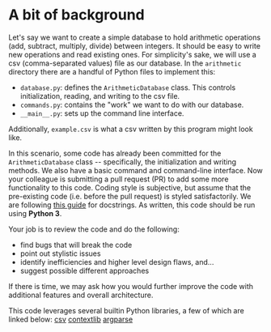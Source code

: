 # A bit of background

Let's say we want to create a simple database to hold arithmetic operations (add, subtract, multiply, divide) between integers. It should be easy to write new operations and read existing ones. For simplicity's sake, we will use a csv (comma-separated values) file as our database. In the `arithmetic` directory there are a handful of Python files to implement this:

- `database.py`: defines the `ArithmeticDatabase` class. This controls initialization, reading, and writing to the csv file.
- `commands.py`: contains the "work" we want to do with our database.
- `__main__.py`: sets up the command line interface.

Additionally, `example.csv` is what a csv written by this program might look like.

In this scenario, some code has already been committed for the `ArithmeticDatabase` class -- specifically, the initialization and writing methods. We also have a basic command and command-line interface. Now your colleague is submitting a pull request (PR) to add some more functionality to this code. Coding style is subjective, but assume that the pre-existing code (i.e. before the pull request) is styled satisfactorily. We are following [this guide](https://sphinxcontrib-napoleon.readthedocs.io/en/latest/example_google.html) for docstrings. As written, this code should be run using **Python 3**.

Your job is to review the code and do the following:

- find bugs that will break the code
- point out stylistic issues
- identify inefficiencies and higher level design flaws, and...
- suggest possible different approaches

If there is time, we may ask how you would further improve the code with additional features and overall architecture.

This code leverages several builtin Python libraries, a few of which are linked below:
[csv](https://docs.python.org/3/library/csv.html)
[contextlib](https://docs.python.org/3/library/contextlib.html)
[argparse](https://docs.python.org/3/library/argparse.html)
